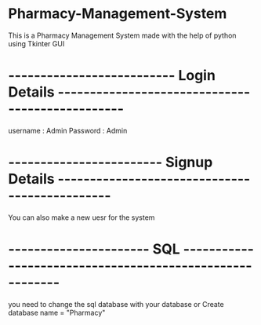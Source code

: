 # Pharmacy-Management-System
This is a Pharmacy Management System made with the help of python using Tkinter GUI


# -------------------------- Login Details ------------------------------------------------

username : Admin
Password : Admin

# ------------------------ Signup Details ----------------------------------------------

You can also make a new uesr for the system 

# ---------------------- SQL ---------------------------------------------------------

you need to change the sql database with your database 
or 
Create database name = "Pharmacy"
